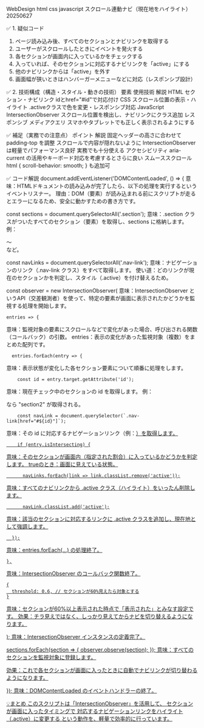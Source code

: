 WebDesign html css javascript スクロール連動ナビ（現在地をハイライト）20250627

✅ 1. 疑似コード
1. ページ読み込み後、すべてのセクションとナビリンクを取得する
2. ユーザーがスクロールしたときにイベントを発火する
3. 各セクションが画面内に入っているかをチェックする
4. 入っていれば、そのセクションに対応するナビリンクを「active」にする
5. 他のナビリンクからは「active」を外す
6. 画面幅が狭いときはハンバーガーメニューなどに対応（レスポンシブ設計）


✅ 2. 技術構成（構造・スタイル・動きの技術）
要素	        使用技術	                    解説
HTML	    セクション・ナビリンク	            idとhref="#id"で対応付け
CSS	        スクロール位置の表示・ハイライト	.activeクラスで色を変更・レスポンシブ対応
JavaScript	IntersectionObserver	          スクロール位置を検出し、ナビリンクにクラス追加
レスポンシブ	メディアクエリ	                スマホやタブレットでも正しく表示されるようにする


✅ 補足（実務での注意点）
ポイント	                                                        解説
固定ヘッダーの高さに合わせて padding-top を調整	        スクロールで内容が隠れないように
IntersectionObserver は軽量でパフォーマンス良好	        実務でも十分使える
アクセシビリティ	                                   aria-current の活用やキーボード対応を考慮するとさらに良い
スムーススクロール	                                   html { scroll-behavior: smooth; } も追加可


✅ コード解説
document.addEventListener('DOMContentLoaded', () => {
意味：HTMLドキュメントの読み込みが完了したら、以下の処理を実行するというイベントリスナー。
理由：DOM（要素）が読み込まれる前にスクリプトが走るとエラーになるため、安全に動かすための書き方です。

  const sections = document.querySelectorAll('.section');
意味：.section クラスがついたすべてのセクション（要素）を取得し、sections に格納します。
例：<section class="section" id="section1">～</section> など。

  const navLinks = document.querySelectorAll('.nav-link');
意味：ナビゲーションのリンク（.nav-link クラス）をすべて取得します。
使い道：どのリンクが現在のセクションかを判定し、スタイル（.active）を付け替えるため。

  const observer = new IntersectionObserver(
意味：IntersectionObserver というAPI（交差観測者）を使って、特定の要素が画面に表示されたかどうかを監視する処理を開始します。

    entries => {
意味：監視対象の要素にスクロールなどで変化があった場合、呼び出される関数（コールバック）の引数。
entries：表示の変化があった監視対象（複数）をまとめた配列です。

      entries.forEach(entry => {
意味：表示状態が変化した各セクション要素について順番に処理をします。

        const id = entry.target.getAttribute('id');
意味：現在チェック中のセクションの id を取得します。
例：<section id="section2"> なら "section2" が取得される。

        const navLink = document.querySelector(`.nav-link[href="#${id}"]`);
意味：その id に対応するナビゲーションリンク（例：<a href="#section2">）を取得します。

        if (entry.isIntersecting) {
意味：そのセクションが画面内（指定された割合）に入っているかどうかを判定します。
trueのとき：画面に見えている状態。

          navLinks.forEach(link => link.classList.remove('active'));
意味：すべてのナビリンクから .active クラス（ハイライト）をいったん削除します。

          navLink.classList.add('active');
意味：該当のセクションに対応するリンクに .active クラスを追加し、現在地として強調します。

      });
意味：entries.forEach(...) の処理終了。

    },
意味：IntersectionObserver のコールバック関数終了。

    {
      threshold: 0.6, // セクションが60%見えたら対象とする
    }
意味：セクションが60%以上表示された時点で「表示された」とみなす設定です。
効果：チラ見えではなく、しっかり見えてからナビを切り替えるようになります。

  );
意味：IntersectionObserver インスタンスの定義完了。

  sections.forEach(section => {
    observer.observe(section);
  });
意味：すべてのセクションを監視対象に登録します。

効果：これで各セクションが画面に入ったときに自動でナビリンクが切り替わるようになります。

});
意味：DOMContentLoaded のイベントハンドラーの終了。

💡まとめ
このスクリプトは「IntersectionObserver」を活用して、
セクションが画面に入ったタイミングで
対応するナビゲーションリンクをハイライト（.active）に変更する
という動作を、軽量で効率的に行っています。